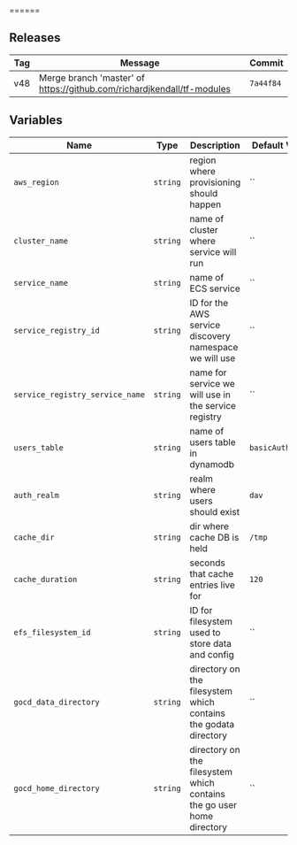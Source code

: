 
======




Releases
------

|Tag | Message | Commit|
--- | --- | ---
v48 | Merge branch 'master' of https://github.com/richardjkendall/tf-modules | `7a44f84`

Variables
------

|Name | Type | Description | Default Value|
--- | --- | --- | ---
`aws_region` | `string` | region where provisioning should happen | ``
`cluster_name` | `string` | name of cluster where service will run | ``
`service_name` | `string` | name of ECS service | ``
`service_registry_id` | `string` | ID for the AWS service discovery namespace we will use | ``
`service_registry_service_name` | `string` | name for service we will use in the service registry | ``
`users_table` | `string` | name of users table in dynamodb | `basicAuthUsers`
`auth_realm` | `string` | realm where users should exist | `dav`
`cache_dir` | `string` | dir where cache DB is held | `/tmp`
`cache_duration` | `string` | seconds that cache entries live for | `120`
`efs_filesystem_id` | `string` | ID for filesystem used to store data and config | ``
`gocd_data_directory` | `string` | directory on the filesystem which contains the godata directory | ``
`gocd_home_directory` | `string` | directory on the filesystem which contains the go user home directory | ``

